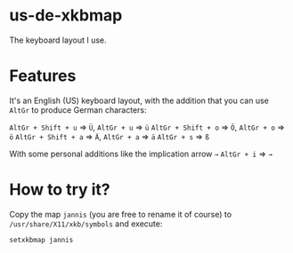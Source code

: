 # us-de-xkbmap
The keyboard layout I use.

# Features

It's an English (US) keyboard layout, with the addition that you can use `AltGr` to produce German characters:

`AltGr + Shift + u` => `Ü`, `AltGr + u` => `ü`
`AltGr + Shift + o` => `Ö`, `AltGr + o` => `ö`
`AltGr + Shift + a` => `Ä`, `AltGr + a` => `ä`
`AltGr + s` => `ß`

With some personal additions like the implication arrow `→`
`AltGr + i` => `→`

# How to try it?

Copy the map `jannis` (you are free to rename it of course) to `/usr/share/X11/xkb/symbols` and execute:

```
setxkbmap jannis
```
